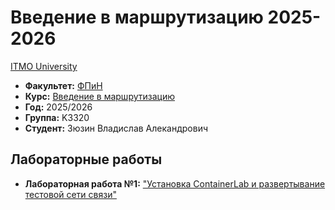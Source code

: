 # Введение в маршрутизацию 2025-2026
[ITMO University](https://itmo.ru/ru/)

* **Факультет:** [ФПиН](https://fict.itmo.ru)
* **Курс:** [Введение в маршрутизацию](https://github.com/itmo-ict-faculty/introduction-in-routing)
* **Год:** 2025/2026
* **Группа:** K3320
* **Студент:** Зюзин Владислав Алекандрович

## Лабораторные работы

* **Лабораторная работа №1:** ["Установка ContainerLab и развертывание тестовой сети связи"]()
